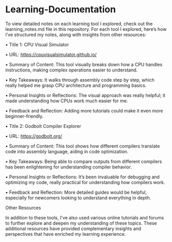 # Learning-Documentation

To view detailed notes on each learning tool I explored, check out the learning_notes.md file in this repository. For each tool I explored, here’s how I’ve structured my notes, along with insights from other resources:


•	Title 1: CPU Visual Simulator

•	URL: https://cpuvisualsimulator.github.io/

•	Summary of Content: This tool visually breaks down how a CPU handles instructions, making complex operations easier to understand.

•	Key Takeaways: It walks through assembly code step by step, which really helped me grasp CPU architecture and programming basics.

•	Personal Insights or Reflections: The visual approach was really helpful; it made understanding how CPUs work much easier for me.

•	Feedback and Reflection: Adding more tutorials could make it even more beginner-friendly.


•	Title 2: Godbolt Compiler Explorer

•	URL: https://godbolt.org/

•	Summary of Content: This tool shows how different compilers translate code into assembly language, aiding in code optimization.

•	Key Takeaways: Being able to compare outputs from different compilers has been enlightening for understanding compiler behavior.

•	Personal Insights or Reflections: It’s been invaluable for debugging and optimizing my code, really practical for understanding how compilers work.

•	Feedback and Reflection: More detailed guides would be helpful, especially for newcomers looking to understand everything in depth.

Other Resources

In addition to these tools, I've also used various online tutorials and forums to further explore and deepen my understanding of these topics. These additional resources have provided complementary insights and perspectives that have enriched my learning experience.

